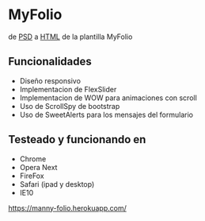 # MyFolio
de [PSD](https://dribbble.com/shots/1614563-Free-PSD-for-Single-Page-Portfolio) a [HTML](https://manny-folio.herokuapp.com/) de la plantilla MyFolio  

## Funcionalidades
* Diseño responsivo
* Implementacion de FlexSlider
* Implementacion de WOW para animaciones con scroll
* Uso de ScrollSpy de bootstrap
* Uso de SweetAlerts para los mensajes del formulario

## Testeado y funcionando en
* Chrome
* Opera Next
* FireFox
* Safari (ipad y desktop)
* IE10

https://manny-folio.herokuapp.com/
